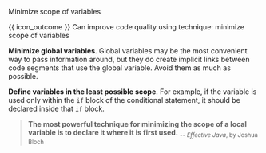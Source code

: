 <span id="title">Minimize scope of variables</span>

<span id="prereqs"></span>

<span id="outcomes">{{ icon_outcome }} Can improve code quality using technique: minimize scope of variables </span>

<div id="body">

**Minimize global variables**. Global variables may be the most convenient way to pass information around, but they do create implicit links between code segments that use the global variable. Avoid them as much as possible.

**Define variables in the least possible scope**. For example, if the variable is used only within the `if` block of the conditional statement, it should be declared inside that `if` block.

>**The most powerful technique for minimizing the scope of a local variable is to declare it where it is first used.** <sub>-- _Effective Java_, by Joshua Bloch</sub>

</div>

<div id="extras">
<include src="resourcesPanel.md" boilerplate/>
</div>
